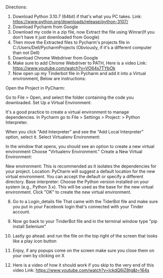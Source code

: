 Directions:

1. Download Python 3.10.7  (64bit)  if that's what you PC takes.    Link: https://www.python.org/downloads/release/python-3107/
2. Download Pycharm from Google
3. Download my code in a zip file, now Extract the file using Winrar(If you don't have it just downloaded from Google)
4. Then move the Extracted files to Pycharm's projects file in C:/Users/Dell/PycharmProjects      (Obviously, if it's a different computer than not Dell)
5. Download Chrome Webdriver from Google
6. Make sure to add Chrome Webdriver to PATH, Here is a video      Link: https://www.youtube.com/watch?v=VO64s7TYbOk
7. Now open up my Tinderbot file in Pycharm and add it into a Virtual environment, Below are instructions:

Open the Project in PyCharm:

Go to File > Open, and select the folder containing the code you downloaded.
Set Up a Virtual Environment:

It's a good practice to create a virtual environment to manage dependencies.
In Pycharm go to File > Settings > Project: <project name> > Python Interpreter.

When you click "Add Interpreter" and see the "Add Local Interpreter" option, select it.
Select Virtualenv Environment:

In the window that opens, you should see an option to create a new virtual environment
Choose "Virtualenv Environment."
Create a New Virtual Environment:

New environment: This is recommended as it isolates the dependencies for your project.
Location: PyCharm will suggest a default location for the new virtual environment. You can accept the default or specify a different directory.
Base interpreter: Choose the Python version installed on your system (e.g., Python 3.x). This will be used as the base for the new virtual environment.
Click "OK" to create the new virtual environment.

8. Go to a Login_details file That came with the TiderBot file and make sure you put in your Facebook login that's connected with your Tinder account.

9. Now go back to your TinderBot file and in the terminal window type "pip install Selenium"

10. Lastly go ahead. and run the file on the top right of the screen that looks like a play icon button 

11. Enjoy, if any popups come on the screen make sure you close them on your own by clicking on X

12. Here is a video of how it should work if you skip to the very end of this video   Link: https://www.youtube.com/watch?v=lckdQ6jZ8tg&t=164s
